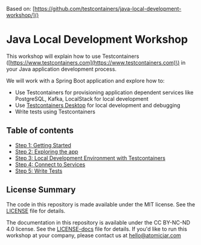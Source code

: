 Based on: [https://github.com/testcontainers/java-local-development-workshop/]()

# Java Local Development Workshop

This workshop will explain how to use Testcontainers \([https://www.testcontainers.com](https://www.testcontainers.com)\) in your Java application development process.

We will work with a Spring Boot application and explore how to:
* Use Testcontainers for provisioning application dependent services like PostgreSQL, Kafka, LocalStack for local development
* Use [Testcontainers Desktop](https://testcontainers.com/desktop/) for local development and debugging
* Write tests using Testcontainers

## Table of contents

* [Step 1: Getting Started](step-1-getting-started.md)
* [Step 2: Exploring the app](step-2-exploring-the-app.md)
* [Step 3: Local Development Environment with Testcontainers](step-3-local-development-environment.md)
* [Step 4: Connect to Services](step-4-connect-to-services.md)
* [Step 5: Write Tests](step-5-write-tests.md)


## License Summary
The code in this repository is made available under the MIT license. See the [LICENSE](LICENSE) file for details.

The documentation in this repository is available under the CC BY-NC-ND 4.0 license. See the [LICENSE-docs](LICENSE-docs) file for details.
If you'd like to run this workshop at your company, please contact us at [hello@atomicjar.com](mailto:hello@atomicjar.com)
